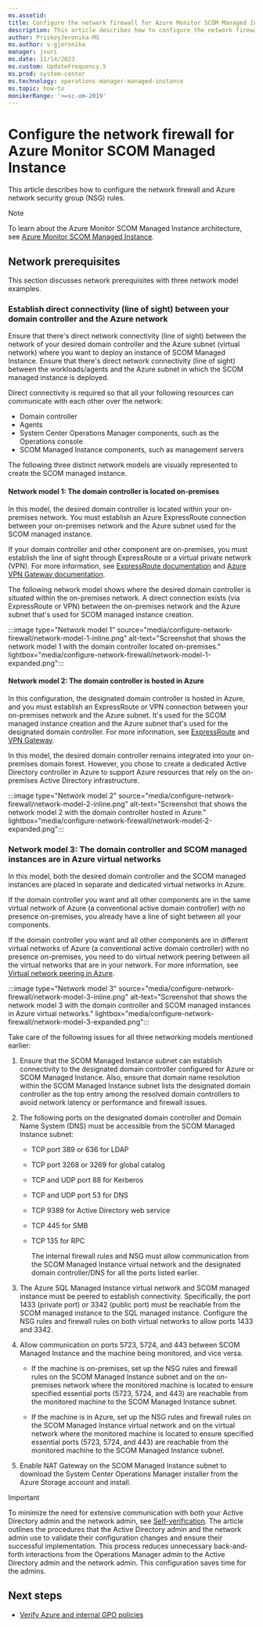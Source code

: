 ```yaml
---
ms.assetid: 
title: Configure the network firewall for Azure Monitor SCOM Managed Instance
description: This article describes how to configure the network firewall.
author: PriskeyJeronika-MS
ms.author: v-gjeronika
manager: jsuri
ms.date: 11/14/2023
ms.custom: UpdateFrequency.5
ms.prod: system-center
ms.technology: operations-manager-managed-instance
ms.topic: how-to
monikerRange: '>=sc-om-2019'
---
```


# Configure the network firewall for Azure Monitor SCOM Managed Instance

This article describes how to configure the network firewall and Azure network security group (NSG) rules.

> [!NOTE]
> To learn about the Azure Monitor SCOM Managed Instance architecture, see [Azure Monitor SCOM Managed Instance](operations-manager-managed-instance-overview.md).

## Network prerequisites

This section discusses network prerequisites with three network model examples.

### Establish direct connectivity (line of sight) between your domain controller and the Azure network

Ensure that there's direct network connectivity (line of sight) between the network of your desired domain controller and the Azure subnet (virtual network) where you want to deploy an instance of SCOM Managed Instance. Ensure that there's direct network connectivity (line of sight) between the workloads/agents and the Azure subnet in which the SCOM managed instance is deployed.

Direct connectivity is required so that all your following resources can communicate with each other over the network:

- Domain controller
- Agents
- System Center Operations Manager components, such as the Operations console
- SCOM Managed Instance components, such as management servers

The following three distinct network models are visually represented to create the SCOM managed instance.

#### Network model 1: The domain controller is located on-premises

In this model, the desired domain controller is located within your on-premises network. You must establish an Azure ExpressRoute connection between your on-premises network and the Azure subnet used for the SCOM managed instance.

If your domain controller and other component are on-premises, you must establish the line of sight through ExpressRoute or a virtual private network (VPN). For more information, see [ExpressRoute documentation](/azure/expressroute/) and [Azure VPN Gateway documentation](/azure/vpn-gateway/).

The following network model shows where the desired domain controller is situated within the on-premises network. A direct connection exists (via ExpressRoute or VPN) between the on-premises network and the Azure subnet that's used for SCOM managed instance creation.

:::image type="Network model 1" source="media/configure-network-firewall/network-model-1-inline.png" alt-text="Screenshot that shows the network model 1 with the domain controller located on-premises." lightbox="media/configure-network-firewall/network-model-1-expanded.png":::

#### Network model 2: The domain controller is hosted in Azure

In this configuration, the designated domain controller is hosted in Azure, and you must establish an ExpressRoute or VPN connection between your on-premises network and the Azure subnet. It's used for the SCOM managed instance creation and the Azure subnet that's used for the designated domain controller. For more information, see [ExpressRoute](/azure/expressroute/) and [VPN Gateway](/azure/vpn-gateway/).

In this model, the desired domain controller remains integrated into your on-premises domain forest. However, you chose to create a dedicated Active Directory controller in Azure to support Azure resources that rely on the on-premises Active Directory infrastructure.

:::image type="Network model 2" source="media/configure-network-firewall/network-model-2-inline.png" alt-text="Screenshot that shows the network model 2 with the domain controller hosted in Azure." lightbox="media/configure-network-firewall/network-model-2-expanded.png":::

### Network model 3: The domain controller and SCOM managed instances are in Azure virtual networks

In this model, both the desired domain controller and the SCOM managed instances are placed in separate and dedicated virtual networks in Azure.

If the domain controller you want and all other components are in the same virtual network of Azure (a conventional active domain controller) with no presence on-premises, you already have a line of sight between all your components.

If the domain controller you want and all other components are in different virtual networks of Azure (a conventional active domain controller) with no presence on-premises, you need to do virtual network peering between all the virtual networks that are in your network. For more information, see [Virtual network peering in Azure](/azure/virtual-network/virtual-network-peering-overview).

:::image type="Network model 3" source="media/configure-network-firewall/network-model-3-inline.png" alt-text="Screenshot that shows the network model 3 with the domain controller and SCOM managed instances in Azure virtual networks." lightbox="media/configure-network-firewall/network-model-3-expanded.png":::

Take care of the following issues for all three networking models mentioned earlier:

1. Ensure that the SCOM Managed Instance subnet can establish connectivity to the designated domain controller configured for Azure or SCOM Managed Instance. Also, ensure that domain name resolution within the SCOM Managed Instance subnet lists the designated domain controller as the top entry among the resolved domain controllers to avoid network latency or performance and firewall issues.

1. The following ports on the designated domain controller and Domain Name System (DNS) must be accessible from the SCOM Managed Instance subnet:
     - TCP port 389 or 636 for LDAP
     - TCP port 3268 or 3269 for global catalog
     - TCP and UDP port 88 for Kerberos
     - TCP and UDP port 53 for DNS
     - TCP 9389 for Active Directory web service
     - TCP 445 for SMB
     - TCP 135 for RPC

       The internal firewall rules and NSG must allow communication from the SCOM Managed Instance virtual network and the designated domain controller/DNS for all the ports listed earlier.

1. The Azure SQL Managed Instance virtual network and SCOM managed instance must be peered to establish connectivity. Specifically, the port 1433 (private port) or 3342 (public port) must be reachable from the SCOM managed instance to the SQL managed instance. Configure the NSG rules and firewall rules on both virtual networks to allow ports 1433 and 3342.

1. Allow communication on ports 5723, 5724, and 443 between SCOM Managed Instance and the machine being monitored, and vice versa.

      - If the machine is on-premises, set up the NSG rules and firewall rules on the SCOM Managed Instance subnet and on the on-premises network where the monitored machine is located to ensure specified essential ports (5723, 5724, and 443) are reachable from the monitored machine to the SCOM Managed Instance subnet.
      
      - If the machine is in Azure, set up the NSG rules and firewall rules on the SCOM Managed Instance virtual network and on the virtual network where the monitored machine is located to ensure specified essential ports (5723, 5724, and 443) are reachable from the monitored machine to the SCOM Managed Instance subnet.

1. Enable NAT Gateway on the SCOM Managed Instance subnet to download the System Center Operations Manager installer from the Azure Storage account and install.

> [!IMPORTANT]
> To minimize the need for extensive communication with both your Active Directory admin and the network admin, see [Self-verification](scom-managed-instance-self-verification-of-steps.md). The article outlines the procedures that the Active Directory admin and the network admin use to validate their configuration changes and ensure their successful implementation. This process reduces unnecessary back-and-forth interactions from the Operations Manager admin to the Active Directory admin and the network admin. This configuration saves time for the admins.

## Next steps

- [Verify Azure and internal GPO policies](verify-azure-and-internal-gpo-policies.md)